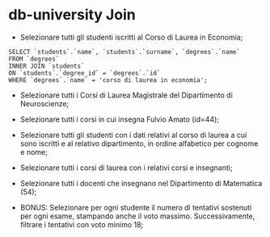 # db-university Join

- Selezionare tutti gli studenti iscritti al Corso di Laurea in Economia;
```MYSQL
SELECT `students`.`name`, `students`.`surname`, `degrees`.`name`
FROM `degrees`
INNER JOIN `students`
ON `students`.`degree_id` = `degrees`.`id`
WHERE `degrees`.`name` = 'corso di laurea in economia';
```

- Selezionare tutti i Corsi di Laurea Magistrale del Dipartimento di Neuroscienze;

- Selezionare tutti i corsi in cui insegna Fulvio Amato (id=44);

- Selezionare tutti gli studenti con i dati relativi al corso di laurea a cui sono iscritti e al relativo dipartimento, in ordine alfabetico per cognome e nome;

- Selezionare tutti i corsi di laurea con i relativi corsi e insegnanti;

- Selezionare tutti i docenti che insegnano nel Dipartimento di
Matematica (54);

- BONUS: Selezionare per ogni studente il numero di tentativi sostenuti
per ogni esame, stampando anche il voto massimo. Successivamente,
filtrare i tentativi con voto minimo 18;